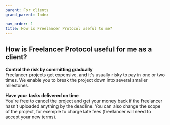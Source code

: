 ```yaml
---
parent: For clients
grand_parent: Index

nav_order: 1
title: How is Freelancer Protocol useful to me?
---
```


## How is Freelancer Protocol useful for me as a client?

**Control the risk by committing gradually**  
 Freelancer projects get expensive, and it's usually risky to pay in one or two times. We enable you to break the project down into several smaller milestones.

**Have your tasks delivered on time**  
 You're free to cancel the project and get your money back if the freelancer hasn't uploaded anything by the deadline. You can also change the scope of the project, for exemple to charge late fees (freelancer will need to accept your new terms).
